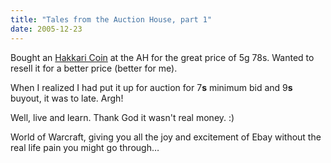 ```yaml
---
title: "Tales from the Auction House, part 1"
date: 2005-12-23
---
```


Bought an [Hakkari Coin][1] at the AH for the great price of 5g 78s. Wanted to resell it for a better price (better for me).

When I realized I had put it up for auction for 7**s** minimum bid and 9**s**
buyout, it was to late. Argh!

Well, live and learn. Thank God it wasn't real money. :)

World of Warcraft, giving you all the joy and excitement of Ebay without the real life pain you might go through…

[1]: http://wow.allakhazam.com/db/item.html?witem=19700

